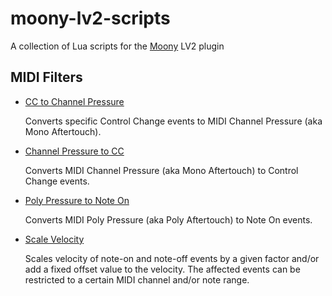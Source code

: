# moony-lv2-scripts

A collection of Lua scripts for the [Moony] LV2 plugin


## MIDI Filters

* [CC to Channel Pressure](midi/cc2channelpressure.lua)

    Converts specific Control Change events to MIDI Channel Pressure
    (aka Mono Aftertouch).

* [Channel Pressure to CC](midi/channelpressure2cc.lua)

    Converts MIDI Channel Pressure (aka Mono Aftertouch) to Control Change
    events.

* [Poly Pressure to Note On](midi/polyat2noteon.lua)

    Converts MIDI Poly Pressure (aka Poly Aftertouch) to Note On events.

* [Scale Velocity](midi/scale_velocity.lua)

    Scales velocity of note-on and note-off events by a given factor
    and/or add a fixed offset value to the velocity. The affected events
    can be restricted to a certain MIDI channel and/or note range.


[Moony]: https://open-music-kontrollers.ch/lv2/moony/
